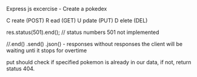 Express js excercise - Create a pokedex

C reate (POST)
R ead   (GET)
U pdate (PUT)
D elete (DEL)


res.status(501).end(); // status numbers 501 not implemented

//.end() .send() .json() - responses
without responses the client will be waiting unti it stops for overtime

put should check if specified pokemon is already in our data, if not, return status 404.